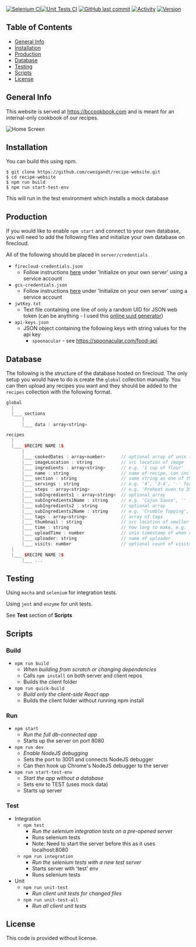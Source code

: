 [![Selenium CI](https://github.com/cweigandt/recipe-website/actions/workflows/selenium_ci.yaml/badge.svg)](https://github.com/cweigandt/recipe-website/actions/workflows/selenium_ci.yaml)[![Unit Tests CI](https://github.com/cweigandt/recipe-website/actions/workflows/unit_ci.yaml/badge.svg)](https://github.com/cweigandt/recipe-website/actions/workflows/unit_ci.yaml)
[![GitHub last commit](https://img.shields.io/github/last-commit/cweigandt/recipe-website.svg?style=flat)]()
[![Activity](https://img.shields.io/github/commit-activity/m/cweigandt/recipe-website)]()
[![Version](https://badge.fury.io/gh/cweigandt%2Frecipe-website.svg)]()

## Table of Contents

- [General Info](#general-info)
- [Installation](#installation)
- [Production](#production)
- [Database](#database)
- [Testing](#testing)
- [Scripts](#scripts)
- [License](#license)

## General Info

This website is served at https://bccookbook.com and is meant for an internal-only cookbook of our recipes.

![Home Screen](https://storage.googleapis.com/recipe-website-269020.appspot.com/public/README-img/home-screen-2.png)

## Installation

You can build this using npm.

```
$ git clone https://github.com/cweigandt/recipe-website.git
$ cd recipe-website
$ npm run build
$ npm run start-test-env
```

This will run in the test environment which installs a mock database

## Production

If you would like to enable `npm start` and connect to your own database, you will need to add the following files and initialize your own database on firecloud.

All of the following should be placed in `server/credentials`

- `firecloud-credentials.json`
  - Follow instructions [here](https://firebase.google.com/docs/firestore/quickstart#initialize) under 'Initialize on your own server' using a service account
- `gcs-credentials.json`
  - Follow instructions [here](https://firebase.google.com/docs/firestore/quickstart#initialize) under 'Initialize on your own server' using a service account
- `jwtKey.txt`
  - Text file containing one line of only a random UID for JSON web token (can be anything - I used this [online uuid generator](https://www.uuidgenerator.net/))
- `api-keys.json`
  - JSON object containing the following keys with string values for the api key
    - `spoonacular` - see https://spoonacular.com/food-api

## Database

The following is the structure of the database hosted on firecloud.
The only setup you would have to do is create the `global` collection manually.
You can then upload any recipes you want and they should be added to the `recipes` collection with the following format.

```cpp
global
  |
  |___ sections
      |
      |___ data : array<string>

recipes
  |
  |___ $RECIPE NAME 1$
      |
      |___ cookedDates : array<number>      // optional array of unix timestamps for when the recipe was made
      |___ imageLocation : string           // src location of image
      |___ ingredients : array<string>      // e.g. '1 cup of flour'
      |___ name : string                    // name of recipe, can include spaces
      |___ section : string                 // same string as one of the section names in global>sections
      |___ servings : string                // e.g. '4', '3-4', '-' for unknown
      |___ steps : array<string>            // e.g. 'Preheat oven to 350'
      |___ subIngredients1 : array<string>  // optional array
      |___ subIngredients1Name : string     // e.g. 'Cajun Sauce', '' for n/a
      |___ subIngredients2 : string         // optional array
      |___ subIngredients2Name : string     // e.g. 'Crumble Topping', '' for n/a
      |___ tags : array<string>             // array of tags
      |___ thumbnail : string               // src location of smaller image, used for cards
      |___ time : string                    // how long to make, e.g. '1h 30m'
      |___ uploadTime : number              // unix timestamp of when recipe was uploaded
      |___ uploader: string                 // name of uploader
      |___ visits: number                   // optional count of visits to the recipe
  |
  |___ $RECIPE NAME 2$
      |___ ...
```

## Testing

Using `mocha` and `selenium` for integration tests.

Using `jest` and `enzyme` for unit tests.

See **Test** section of **Scripts**

## Scripts

### Build

- `npm run build`
  - _When building from scratch or changing dependencies_
  - Calls `npm install` on both server and client repos
  - Builds the client folder
- `npm run quick-build`
  - _Build only the client-side React app_
  - Builds the client folder without running npm install

### Run

- `npm start`
  - _Run the full db-connected app_
  - Starts up the server on port 8080
- `npm run dev`
  - _Enable NodeJS debugging_
  - Sets the port to 3001 and connects NodeJS debugger
  - Can then hook up Chrome's NodeJS debugger to the server
- `npm run start-test-env`
  - _Start the app without a database_
  - Sets env to TEST (uses mock data)
  - Starts up server

### Test

- Integration
  - `npm test`
    - _Run the selenium integration tests on a pre-opened server_
    - Runs selenium tests
    - Note: Need to start the server before this as it uses localhost:8080
  - `npm run integration`
    - _Run the selenium tests with a new test server_
    - Starts server with 'test' env
    - Runs selenium tests
- Unit
  - `npm run unit-test`
    - _Run client unit tests for changed files_
  - `npm run unit-test-all`
    - _Run all client unit tests_

## License

This code is provided without license.
